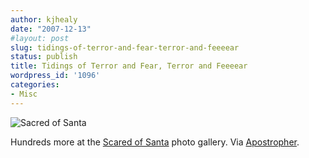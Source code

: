 ```yaml
---
author: kjhealy
date: "2007-12-13"
#layout: post
slug: tidings-of-terror-and-fear-terror-and-feeeear
status: publish
title: Tidings of Terror and Fear, Terror and Feeeear
wordpress_id: '1096'
categories:
- Misc
---
```


![Sacred of Santa](http://www.kieranhealy.org/files/misc/scared.jpg)

Hundreds more at the [Scared of Santa](http://www.sun-sentinel.com/entertainment/holiday/sfl-scaredofsanta-ugc,0,7181908.ugcphotogallery) photo gallery. Via [Apostropher](http://www.apostropher.com/blog/archives/004021.html).
